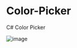 # Color-Picker
C# Color Picker

![image](https://github.com/hexsparky/Color-Picker/assets/111631956/27df793c-a3b7-4707-8ab3-2e59c7f7d5ac)




